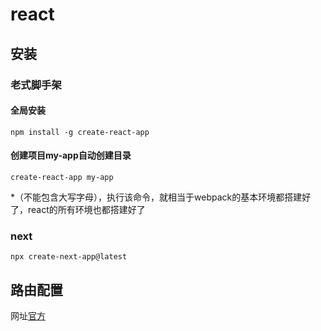 # react
## 安装
### 老式脚手架
#### 全局安装
```
npm install -g create-react-app
```
#### 创建项目my-app自动创建目录
```
create-react-app my-app
```
*（不能包含大写字母），执行该命令，就相当于webpack的基本环境都搭建好了，react的所有环境也都搭建好了

### next
```
npx create-next-app@latest
```
## 路由配置
网址[官方](https://react-guide.github.io/react-router-cn/docs/Introduction.html)

